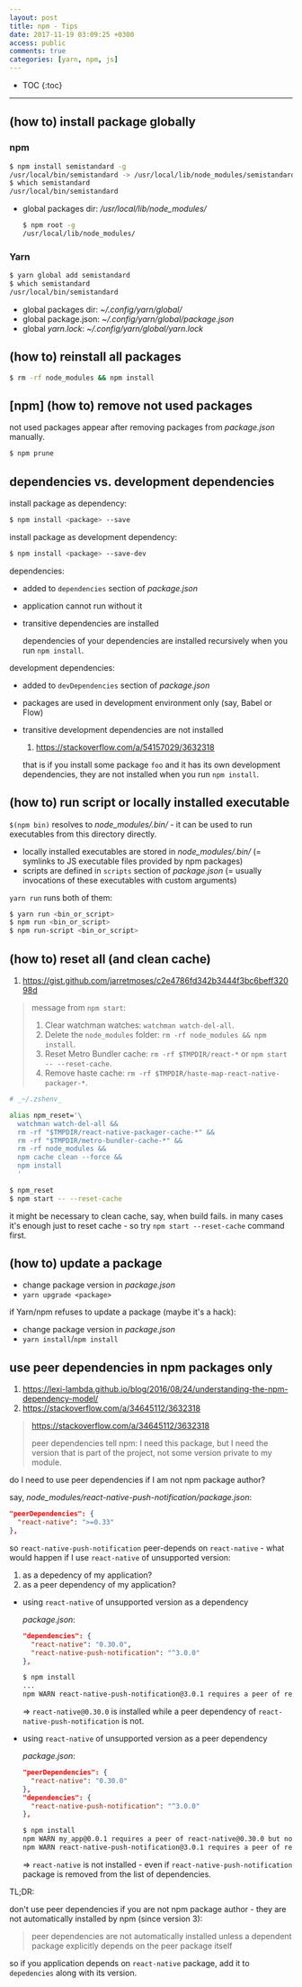 ```yaml
---
layout: post
title: npm - Tips
date: 2017-11-19 03:09:25 +0300
access: public
comments: true
categories: [yarn, npm, js]
---
```


<!-- more -->

* TOC
{:toc}
<hr>

(how to) install package globally
---------------------------------

### npm

```sh
$ npm install semistandard -g
/usr/local/bin/semistandard -> /usr/local/lib/node_modules/semistandard/bin/cmd.js
$ which semistandard
/usr/local/bin/semistandard
```

- global packages dir: _/usr/local/lib/node_modules/_

  ```sh
  $ npm root -g
  /usr/local/lib/node_modules/
  ```

### Yarn

```sh
$ yarn global add semistandard
$ which semistandard
/usr/local/bin/semistandard
```

- global packages dir: _~/.config/yarn/global/_
- global package.json: _~/.config/yarn/global/package.json_
- global _yarn.lock_: _~/.config/yarn/global/yarn.lock_

(how to) reinstall all packages
-------------------------------

```sh
$ rm -rf node_modules && npm install
```

[npm] (how to) remove not used packages
---------------------------------------

not used packages appear after removing packages from _package.json_ manually.

```sh
$ npm prune
```

dependencies vs. development dependencies
-----------------------------------------

install package as dependency:

```sh
$ npm install <package> --save
```

install package as development dependency:

```sh
$ npm install <package> --save-dev
```

dependencies:

- added to `dependencies` section of _package.json_
- application cannot run without it
- transitive dependencies are installed

  dependencies of your dependencies are installed recursively when you run
  `npm install`.

development dependencies:

- added to `devDependencies` section of _package.json_
- packages are used in development environment only (say, Babel or Flow)
- transitive development dependencies are not installed

  1. <https://stackoverflow.com/a/54157029/3632318>

  that is if you install some package `foo` and it has its own development
  dependencies, they are not installed when you run `npm install`.

(how to) run script or locally installed executable
---------------------------------------------------

`$(npm bin)` resolves to _node\_modules/.bin/_ - it can be used to run
executables from this directory directly.

- locally installed executables are stored in _node\_modules/.bin/_
  (= symlinks to JS executable files provided by npm packages)
- scripts are defined in `scripts` section of _package.json_
  (= usually invocations of these executables with custom arguments)

`yarn run` runs both of them:

```sh
$ yarn run <bin_or_script>
$ npm run <bin_or_script>
$ npm run-script <bin_or_script>
```

(how to) reset all (and clean cache)
------------------------------------

1. <https://gist.github.com/jarretmoses/c2e4786fd342b3444f3bc6beff32098d>

> message from `npm start`:
>
> 1. Clear watchman watches: `watchman watch-del-all`.
> 2. Delete the `node_modules` folder: `rm -rf node_modules && npm install`.
> 3. Reset Metro Bundler cache: `rm -rf $TMPDIR/react-*` or `npm start -- --reset-cache`.
> 4. Remove haste cache: `rm -rf $TMPDIR/haste-map-react-native-packager-*`.

```zsh
# _~/.zshenv_

alias npm_reset='\
  watchman watch-del-all &&
  rm -rf "$TMPDIR/react-native-packager-cache-*" &&
  rm -rf "$TMPDIR/metro-bundler-cache-*" &&
  rm -rf node_modules &&
  npm cache clean --force &&
  npm install
  '
```

```sh
$ npm_reset
$ npm start -- --reset-cache
```

it might be necessary to clean cache, say, when build fails. in many cases it's
enough just to reset cache - so try `npm start --reset-cache` command first.

(how to) update a package
-------------------------

- change package version in _package.json_
- `yarn upgrade <package>`

if Yarn/npm refuses to update a package (maybe it's a hack):

- change package version in _package.json_
- `yarn install`/`npm install`

use peer dependencies in npm packages only
------------------------------------------

1. <https://lexi-lambda.github.io/blog/2016/08/24/understanding-the-npm-dependency-model/>
2. <https://stackoverflow.com/a/34645112/3632318>

> <https://stackoverflow.com/a/34645112/3632318>
>
> peer dependencies tell npm: I need this package, but I need the version that
> is part of the project, not some version private to my module.

do I need to use peer dependencies if I am not npm package author?

say, _node_modules/react-native-push-notification/package.json_:

```json
"peerDependencies": {
  "react-native": ">=0.33"
},
```

so `react-native-push-notification` peer-depends on `react-native` - what would
happen if I use `react-native` of unsupported version:

1. as a depedency of my application?
2. as a peer dependency of my application?

- using `react-native` of unsupported version as a dependency

  _package.json_:

  ```json
  "dependencies": {
    "react-native": "0.30.0",
    "react-native-push-notification": "^3.0.0"
  },
  ```

  ```sh
  $ npm install
  ...
  npm WARN react-native-push-notification@3.0.1 requires a peer of react-native@>=0.33 but none was installed.
  ```

  => `react-native@0.30.0` is installed while a peer dependency of
  `react-native-push-notification` is not.

- using `react-native` of unsupported version as a peer dependency

  _package.json_:

  ```json
  "peerDependencies": {
    "react-native": "0.30.0"
  },
  "dependencies": {
    "react-native-push-notification": "^3.0.0"
  },
  ```

  ```sh
  $ npm install
  npm WARN my_app@0.0.1 requires a peer of react-native@0.30.0 but none was installed.
  npm WARN react-native-push-notification@3.0.1 requires a peer of react-native@>=0.33 but none was installed.
  ```

  => `react-native` is not installed - even if `react-native-push-notification`
  package is removed from the list of dependencies.

TL;DR:

don't use peer dependencies if you are not npm package author - they are not
automatically installed by npm (since version 3):

> peer dependencies are not automatically installed unless a dependent package
> explicitly depends on the peer package itself

so if you application depends on `react-native` package, add it to `depedencies`
along with its version.
